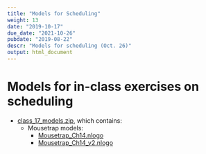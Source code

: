 ```yaml
---
title: "Models for Scheduling"
weight: 13
date: "2019-10-17"
due_date: "2021-10-26"
pubdate: "2019-08-22"
descr: "Models for scheduling (Oct. 26)"
output: html_document
---
```

# Models for in-class exercises on scheduling

* [class_17_models.zip](/models/class_17/class_17_models.zip), which contains:
  * Mousetrap models:
    * [Mousetrap_Ch14.nlogo](/models/class_17/Mousetrap_Ch14.nlogo)
    * [Mousetrap_Ch14_v2.nlogo](/models/class_17/Mousetrap_Ch14_v2.nlogo)

<!--    
  * Breeding Synchrony:
    * [Ch_23_4_breeding_synchrony.nlogo](/models/class_23/Ch_23_4_breeding_synchrony.nlogo)
-->
